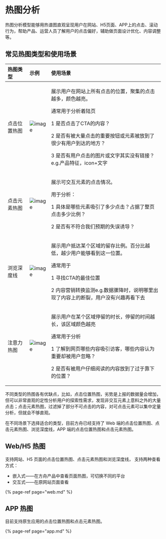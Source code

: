 # 热图分析

热图分析模型能够用热谱图直观呈现用户在网站、H5页面、APP上的点击、滚动行为，帮助产品、运营人员了解用户的点击偏好，辅助做页面设计优化、内容调整等。

## 常见热图类型和使用场景

<table>
  <thead>
    <tr>
      <th style="text-align:left">&#x70ED;&#x56FE;&#x7C7B;&#x578B;</th>
      <th style="text-align:left">&#x793A;&#x4F8B;</th>
      <th style="text-align:left">&#x4F7F;&#x7528;&#x573A;&#x666F;</th>
    </tr>
  </thead>
  <tbody>
    <tr>
      <td style="text-align:left">&#x70B9;&#x51FB;&#x4F4D;&#x7F6E;&#x70ED;&#x56FE;</td>
      <td style="text-align:left">
        <img src="https://imguserradar.analysys.cn/fangzhou/img/2019/04/201904171402052004.png"
        alt="image" />
      </td>
      <td style="text-align:left">
        <p>&#x5C55;&#x793A;&#x7528;&#x6237;&#x5728;&#x7F51;&#x7AD9;&#x4E0A;&#x6240;&#x6709;&#x70B9;&#x51FB;&#x7684;&#x4F4D;&#x7F6E;&#xFF0C;&#x805A;&#x96C6;&#x7684;&#x70B9;&#x51FB;&#x8D8A;&#x591A;&#xFF0C;&#x989C;&#x8272;&#x8D8A;&#x4EAE;&#x3002;</p>
        <p>&#x901A;&#x5E38;&#x7528;&#x4E8E;&#x5206;&#x6790;&#x7740;&#x9646;&#x9875;</p>
        <p>1 &#x662F;&#x5426;&#x70B9;&#x51FB;&#x4E86;CTA&#x7684;&#x5185;&#x5BB9;&#xFF1F;</p>
        <p>2 &#x662F;&#x5426;&#x6709;&#x88AB;&#x5927;&#x91CF;&#x70B9;&#x51FB;&#x7684;&#x91CD;&#x8981;&#x6309;&#x94AE;&#x6216;&#x5143;&#x7D20;&#x88AB;&#x653E;&#x5230;&#x4E86;&#x5F88;&#x5C11;&#x6709;&#x7528;&#x6237;&#x5230;&#x8FBE;&#x7684;&#x5730;&#x65B9;&#xFF1F;</p>
        <p>3 &#x662F;&#x5426;&#x6709;&#x7528;&#x6237;&#x70B9;&#x51FB;&#x7684;&#x56FE;&#x7247;&#x6216;&#x6587;&#x5B57;&#x5176;&#x5B9E;&#x6CA1;&#x6709;&#x94FE;&#x63A5;&#xFF1F;e.g.&#x4EA7;&#x54C1;&#x7279;&#x5F81;&#xFF0C;icon+&#x6587;&#x5B57;</p>
      </td>
    </tr>
    <tr>
      <td style="text-align:left">&#x70B9;&#x51FB;&#x5143;&#x7D20;&#x70ED;&#x56FE;</td>
      <td style="text-align:left">
        <img src="https://imguserradar.analysys.cn/fangzhou/img/2019/04/201904171402052731.png"
        alt="image" />
      </td>
      <td style="text-align:left">
        <p>&#x5C55;&#x793A;&#x53EF;&#x4EA4;&#x4E92;&#x5143;&#x7D20;&#x7684;&#x70B9;&#x51FB;&#x60C5;&#x51B5;&#x3002;</p>
        <p>&#x7528;&#x4E8E;&#x5206;&#x6790;&#xFF1A;</p>
        <p>1 &#x5177;&#x4F53;&#x662F;&#x54EA;&#x4E9B;&#x5143;&#x7D20;&#x5438;&#x5F15;&#x4E86;&#x591A;&#x5C11;&#x70B9;&#x51FB;&#xFF1F;&#x5360;&#x636E;&#x4E86;&#x6574;&#x9875;&#x70B9;&#x51FB;&#x591A;&#x5C11;&#x6BD4;&#x4F8B;&#xFF1F;</p>
        <p>2 &#x662F;&#x5426;&#x6709;&#x4E0D;&#x7B26;&#x5408;&#x6211;&#x4EEC;&#x9884;&#x671F;&#x7684;&#x5931;&#x8BEF;&#x8BF1;&#x5BFC;&#xFF1F;</p>
      </td>
    </tr>
    <tr>
      <td style="text-align:left">&#x6D4F;&#x89C8;&#x6DF1;&#x5EA6;&#x7EBF;</td>
      <td style="text-align:left">
        <img src="https://imguserradar.analysys.cn/fangzhou/img/2019/04/201904171402040221.png"
        alt="image" />
      </td>
      <td style="text-align:left">
        <p>&#x5C55;&#x793A;&#x7528;&#x6237;&#x62B5;&#x8FBE;&#x67D0;&#x4E2A;&#x533A;&#x57DF;&#x7684;&#x7559;&#x5B58;&#x6BD4;&#x4F8B;&#x3002;&#x767E;&#x5206;&#x6BD4;&#x8D8A;&#x4F4E;&#xFF0C;&#x8D8A;&#x5C11;&#x7528;&#x6237;&#x80FD;&#x591F;&#x770B;&#x5230;&#x8FD9;&#x4E00;&#x4F4D;&#x7F6E;&#x3002;</p>
        <p>&#x901A;&#x5E38;&#x7528;&#x4E8E;</p>
        <p>1 &#x5BFB;&#x627E;CTA&#x7684;&#x6700;&#x4F73;&#x4F4D;&#x7F6E;</p>
        <p>2 &#x5185;&#x5BB9;&#x8425;&#x9500;&#x8F6C;&#x6362;&#x76D1;&#x6D4B;e.g.&#x6570;&#x636E;&#x9AA4;&#x964D;&#x65F6;&#xFF0C;&#x8BF4;&#x660E;&#x54EA;&#x91CC;&#x51FA;&#x73B0;&#x4E86;&#x5185;&#x5BB9;&#x4E0A;&#x7684;&#x65AD;&#x88C2;&#xFF0C;&#x7528;&#x6237;&#x6CA1;&#x6709;&#x5174;&#x8DA3;&#x518D;&#x770B;&#x4E0B;&#x53BB;</p>
      </td>
    </tr>
    <tr>
      <td style="text-align:left">&#x6CE8;&#x610F;&#x529B;&#x70ED;&#x56FE;</td>
      <td style="text-align:left">
        <img src="https://imguserradar.analysys.cn/fangzhou/img/2019/04/201904171411256839.png"
        alt="image" />
      </td>
      <td style="text-align:left">
        <p>&#x5C55;&#x793A;&#x7528;&#x6237;&#x5728;&#x67D0;&#x4E2A;&#x533A;&#x57DF;&#x505C;&#x7559;&#x7684;&#x65F6;&#x957F;&#xFF0C;&#x505C;&#x7559;&#x7684;&#x65F6;&#x95F4;&#x8D8A;&#x957F;&#xFF0C;&#x8BE5;&#x533A;&#x57DF;&#x989C;&#x8272;&#x8D8A;&#x4EAE;</p>
        <p>&#x901A;&#x5E38;&#x7528;&#x4E8E;&#x5206;&#x6790;</p>
        <p>1 &#x4E86;&#x89E3;&#x5230;&#x7F51;&#x9875;&#x54EA;&#x4E9B;&#x5185;&#x5BB9;&#x5438;&#x5F15;&#x8BBF;&#x5BA2;&#xFF0C;&#x54EA;&#x4E9B;&#x5185;&#x5BB9;&#x8BA4;&#x4E3A;&#x91CD;&#x8981;&#x5374;&#x88AB;&#x7528;&#x6237;&#x5FFD;&#x7565;&#xFF1F;</p>
        <p>2 &#x662F;&#x5426;&#x6709;&#x88AB;&#x7528;&#x6237;&#x4ED4;&#x7EC6;&#x9605;&#x8BFB;&#x7684;&#x5185;&#x5BB9;&#x653E;&#x5230;&#x4E86;&#x8FC7;&#x4E8E;&#x9760;&#x4E0B;&#x7684;&#x4F4D;&#x7F6E;&#xFF1F;</p>
      </td>
    </tr>
  </tbody>
</table>不同类型的热图各有优缺点，比如，点击位置热图，劣势是上报的数据量会增加，但可以非常直观的定性分析用户的探索性需求，发现非交互元素上意料之外的大量点击；点击元素热图，过滤掉了部分不可点击的内容，对可点击元素可以集中定量分析，但就会不够直观。

在不同场景下选择适合的类型，目前方舟已经支持了 Web 端的点击位置热图、点击元素热图、浏览深度线，APP 端的点击位置热图和点击元素热图。

## Web/H5 热图

支持网站、H5 页面的点击位置热图、点击元素热图和浏览深度线， 支持两种查看方式：

* 嵌入式——在方舟产品中查看页面热图，可切换不同的平台
* 交互式——在原网站页面查看

{% page-ref page="web.md" %}

## APP 热图

目前支持原生应用的点击位置热图和点击元素热图。

{% page-ref page="app.md" %}

